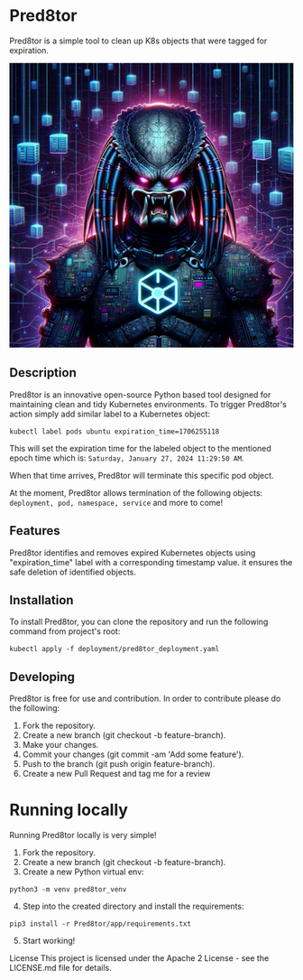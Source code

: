 # Pred8tor
Pred8tor is a simple tool to clean up K8s objects that were tagged for expiration.

![Pred8tor Logo](documentation/pred8tor_logo.png)

## Description
Pred8tor is an innovative open-source Python based tool designed for maintaining clean and tidy Kubernetes environments. 
To trigger Pred8tor's action simply add similar label to a Kubernetes object:

```shell
kubectl label pods ubuntu expiration_time=1706255118
```

This will set the expiration time for the labeled object to the mentioned epoch time which is:
`Saturday, January 27, 2024 11:29:50 AM`.

When that time arrives, Pred8tor will terminate this specific pod object.

At the moment, Pred8tor allows termination of the following objects: `deployment, pod, namespace, service` and more to come!

## Features
Pred8tor identifies and removes expired Kubernetes objects using "expiration_time" label with a corresponding timestamp value.
it ensures the safe deletion of identified objects.

## Installation
To install Pred8tor, you can clone the repository and run the following command from project's root:

```shell
kubectl apply -f deployment/pred8tor_deployment.yaml
```

## Developing
Pred8tor is free for use and contribution.
In order to contribute please do the following:

1. Fork the repository.
2. Create a new branch (git checkout -b feature-branch).
3. Make your changes.
4. Commit your changes (git commit -am 'Add some feature').
5. Push to the branch (git push origin feature-branch).
6. Create a new Pull Request and tag me for a review

# Running locally
Running Pred8tor locally is very simple!
1. Fork the repository.
2. Create a new branch (git checkout -b feature-branch).
3. Create a new Python virtual env:
```shell
python3 -m venv pred8tor_venv
```
4. Step into the created directory and install the requirements:
```shell
pip3 install -r Pred8tor/app/requirements.txt
```
5. Start working!

License
This project is licensed under the Apache 2 License - see the LICENSE.md file for details.
